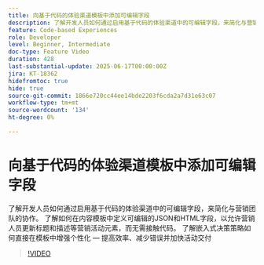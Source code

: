 ```yaml
---
title: 向基于代码的体验渠道模板中添加可编辑字段
description: 了解开发人员如何通过启用基于代码的体验渠道中的可编辑字段，来简化与营销团队的协作。 了解如何在内容模板中定义可编辑的JSON和HTML字段，以允许营销人员更新标题和描述等营销活动元素，而无需接触代码。 了解嵌入式决策策略如何直接在模板中增强个性化 — 提高效率、减少错误并加快活动交付
feature: Code-based Experiences
role: Developer
level: Beginner, Intermediate
doc-type: Feature Video
duration: 428
last-substantial-update: 2025-06-17T00:00:00Z
jira: KT-18362
hidefromtoc: true
hide: true
source-git-commit: 1866e720cc44ee14bde2203f6cda2a7d31e63c07
workflow-type: tm+mt
source-wordcount: '134'
ht-degree: 0%

---
```



# 向基于代码的体验渠道模板中添加可编辑字段

了解开发人员如何通过启用基于代码的体验渠道中的可编辑字段，来简化与营销团队的协作。 了解如何在内容模板中定义可编辑的JSON和HTML字段，以允许营销人员更新标题和描述等营销活动元素，而无需接触代码。 了解嵌入式决策策略如何直接在模板中增强个性化 — 提高效率、减少错误并加快活动交付

>[!VIDEO](https://video.tv.adobe.com/v/3463990/?learn=on&enablevpops)
